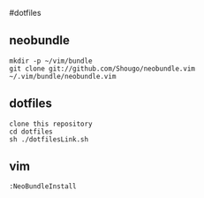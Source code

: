 
#dotfiles


## neobundle 
```
mkdir -p ~/vim/bundle
git clone git://github.com/Shougo/neobundle.vim ~/.vim/bundle/neobundle.vim
```

## dotfiles
```
clone this repository
cd dotfiles
sh ./dotfilesLink.sh
```

## vim
```
:NeoBundleInstall 
```

